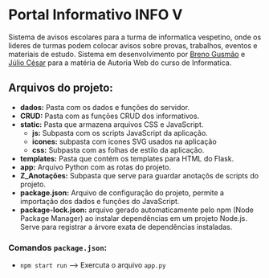 # Portal Informativo INFO V
Sistema de avisos escolares para a turma de informatica vespetino, onde os lideres de turmas podem colocar avisos sobre provas, trabalhos, eventos e materiais de estudo. 
Sistema em desenvolvimento por [Breno Gusmão](https://github.com/BrennoGithub) e [Júlio César](https://github.com/JCOAlves) para a matéria de Autoria Web do curso de Informatica.

## Arquivos do projeto:
- **dados:** Pasta com os dados e funções do servidor.
- **CRUD:** Pasta com as funções CRUD dos informativos.
- **static:** Pasta que armazena arquivos CSS e JavaScript.
  - **js:** Subpasta com os scripts JavaScript da aplicação.
  - **icones:** subpasta com icones SVG usados na aplicação
  - **css:** Subpasta com as folhas de estilo da aplicação.
- **templates:** Pasta que contém os templates para HTML do Flask.
- **app:** Arquivo Python com as rotas do projeto.
- **Z_Anotações:** Subpasta que serve para guardar anotaçõs de scripts do projeto.
- **package.json:** Arquivo de configuração do projeto, permite a importação dos dados e funções do JavaScript.
- **package-lock.json:** arquivo gerado automaticamente pelo npm (Node Package Manager) ao instalar dependências em um projeto Node.js. Serve para registrar a árvore exata de dependências instaladas. 

### Comandos ```package.json```:
- ```npm start run``` --> Exercuta o arquivo ```app.py```
